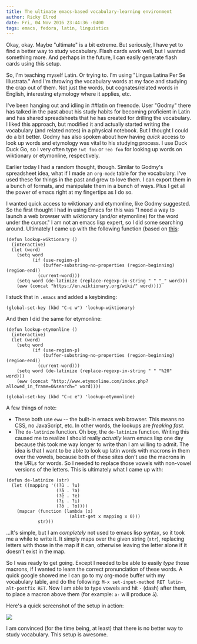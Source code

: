 ```yaml
---
title: The ultimate emacs-based vocabulary-learning environment
author: Ricky Elrod
date: Fri, 04 Nov 2016 23:44:36 -0400
tags: emacs, fedora, latin, linguistics
---
```


Okay, okay. Maybe "ultimate" is a bit extreme. But seriously, I have yet to find
a better way to study vocabulary. Flash cards work well, but I wanted something
more. And perhaps in the future, I can easily generate flash cards using this
setup.

So, I'm teaching myself Latin. Or trying to. I'm using "Lingua Latina Per Se
Illustrata." And I'm throwing the vocabulary words at my face and studying the
crap out of them. Not just the words, but cognates/related words in English,
interesting etymology where it applies, etc.

I've been hanging out and idling in ##latin on freenode. User "Godmy" there has
talked in the past about his study habits for becoming proficient in Latin and
has shared spreadsheets that he has created for drilling the vocabulary. I liked
this approach, but modified it and actually started writing the vocabulary (and
related notes) in a physical notebook. But I thought I could do a bit
better. Godmy has also spoken about how having *quick* access to look up words
and etymology was vital to his studying process. I use Duck Duck Go, so I very
often type `!wt foo` or `!eo foo` for looking up words on wiktionary or
etymonline, respectively.

Earlier today I had a random thought, though. Similar to Godmy's spreadsheet
idea, what if I made an `org-mode` table for the vocabulary. I've used these for
things in the past and grew to love them. I can export them in a bunch of
formats, and manipulate them in a bunch of ways. Plus I get all the power of
emacs right at my fingertips as I do so.

I wanted quick access to wiktionary and etymonline, like Godmy suggested. So the
first thought I had in using Emacs for this was "I need a way to launch a web
browser with wiktionary (and/or etymonline) for the word under the cursor." I
am not an emacs lisp expert, so I did some searching around. Ultimately I came
up with the following function (based
on [this](http://ergoemacs.org/emacs/emacs_lookup_ref.html):

```elisp
(defun lookup-wiktionary ()
  (interactive)
  (let (word)
    (setq word
          (if (use-region-p)
              (buffer-substring-no-properties (region-beginning) (region-end))
            (current-word)))
    (setq word (de-latinize (replace-regexp-in-string " " "_" word)))
    (eww (concat "https://en.wiktionary.org/wiki/" word))))
```

I stuck that in `.emacs` and added a keybinding:

```elisp
(global-set-key (kbd "C-c w") 'lookup-wiktionary)
```

And then I did the same for etymonline:

```elisp
(defun lookup-etymonline ()
  (interactive)
  (let (word)
    (setq word
          (if (use-region-p)
              (buffer-substring-no-properties (region-beginning) (region-end))
            (current-word)))
    (setq word (de-latinize (replace-regexp-in-string " " "%20" word)))
    (eww (concat "http://www.etymonline.com/index.php?allowed_in_frame=0&search=" word))))

(global-set-key (kbd "C-c e") 'lookup-etymonline)
```

A few things of note:

- These both use `eww` -- the built-in emacs web browser. This means no CSS, no
  JavaScript, etc. In other words, the lookups are *freaking fast*.
- The `de-latinize` function. Oh boy, the `de-latinize` function. Writing this
  caused me to realize I should really *actually* learn emacs lisp one day
  because this took me way longer to write than I am willing to admit. The idea
  is that I want to be able to look up latin words with macrons in them over the
  vowels, because both of these sites don't use the macrons in the URLs for
  words. So I needed to replace those vowels with non-vowel versions of the
  letters. This is ultimately what I came up with:

```elisp
(defun de-latinize (str)
  (let ((mapping '((?ū . ?u)
                   (?ā . ?a)
                   (?ē . ?e)
                   (?ī . ?i)
                   (?ō . ?o))))
    (mapcar (function (lambda (x)
                        (alist-get x mapping x 0)))
            str)))
```

...It's simple, but I am *completely* not used to emacs lisp syntax, so it took
me a while to write it. It simply maps over the given string (`str`), replacing
letters with those in the map if it can, otherwise leaving the letter alone if
it doesn't exist in the map.

So I was ready to get going. Except I needed to be able to easily *type* those
macrons, if I wanted to learn the correct pronunciation of these words. A quick
google showed me I can go to my org-mode buffer with my vocabulary table, and do
the following: `M-x set-input-method RET latin-alt-postfix RET`. Now I am able
to type vowels and hit `-` (dash) after them, to place a macron above them (for
example: `a-` will produce `ā`).

Here's a quick screenshot of the setup in action:

<img src="https://images.srv1.elrod.me/latin-vocab-org-mode-etc.png" />

I am convinced (for the time being, at least) that there is no better way to
study vocabulary. This setup is awesome.
